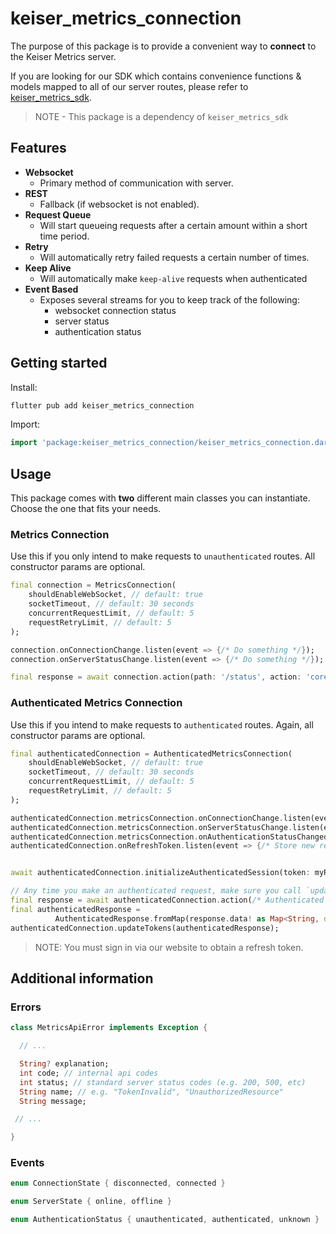 # keiser_metrics_connection

The purpose of this package is to provide a convenient way to **connect** to the Keiser Metrics server.

If you are looking for our SDK which contains convenience functions & models mapped to all of our server routes, please refer to [keiser_metrics_sdk](https://pub.dev).

> NOTE - This package is a dependency of `keiser_metrics_sdk`

## Features

- **Websocket**
  - Primary method of communication with server.
- **REST**
  - Fallback (if websocket is not enabled).
- **Request Queue**
  - Will start queueing requests after a certain amount within a short time period.
- **Retry**
  - Will automatically retry failed requests a certain number of times.
- **Keep Alive**
  - Will automatically make `keep-alive` requests when authenticated
- **Event Based**
  - Exposes several streams for you to keep track of the following:
    - websocket connection status
    - server status
    - authentication status

## Getting started

Install:

```bash
flutter pub add keiser_metrics_connection
```

Import:

```dart
import 'package:keiser_metrics_connection/keiser_metrics_connection.dart';
```

## Usage

This package comes with **two** different main classes you can instantiate. Choose the one that fits your needs.

### Metrics Connection

Use this if you only intend to make requests to `unauthenticated` routes. All constructor params are optional.

```dart
final connection = MetricsConnection(
    shouldEnableWebSocket, // default: true
    socketTimeout, // default: 30 seconds
    concurrentRequestLimit, // default: 5
    requestRetryLimit, // default: 5
);

connection.onConnectionChange.listen(event => {/* Do something */});
connection.onServerStatusChange.listen(event => {/* Do something */});

final response = await connection.action(path: '/status', action: 'core:status', method: r'GET');
```

### Authenticated Metrics Connection

Use this if you intend to make requests to `authenticated` routes. Again, all constructor params are optional.

```dart
final authenticatedConnection = AuthenticatedMetricsConnection(
    shouldEnableWebSocket, // default: true
    socketTimeout, // default: 30 seconds
    concurrentRequestLimit, // default: 5
    requestRetryLimit, // default: 5
);

authenticatedConnection.metricsConnection.onConnectionChange.listen(event => {/* Do something */});
authenticatedConnection.metricsConnection.onServerStatusChange.listen(event => {/* Do something */});
authenticatedConnection.metricsConnection.onAuthenticationStatusChanged.listen(event => {/* Do something */});
authenticatedConnection.onRefreshToken.listen(event => {/* Store new refresh token */});


await authenticatedConnection.initializeAuthenticatedSession(token: myRefreshToken);

// Any time you make an authenticated request, make sure you call `updateTokens` after you receive a response.
final response = await authenticatedConnection.action(/* Authenticated Route */);
final authenticatedResponse =
          AuthenticatedResponse.fromMap(response.data! as Map<String, dynamic>);
authenticatedConnection.updateTokens(authenticatedResponse);
```

> NOTE: You must sign in via our website to obtain a refresh token.

## Additional information

### Errors

```dart
class MetricsApiError implements Exception {

  // ...

  String? explanation;
  int code; // internal api codes
  int status; // standard server status codes (e.g. 200, 500, etc)
  String name; // e.g. "TokenInvalid", "UnauthorizedResource"
  String message;

 // ...

}
```

### Events

```dart
enum ConnectionState { disconnected, connected }

enum ServerState { online, offline }

enum AuthenticationStatus { unauthenticated, authenticated, unknown }
```
